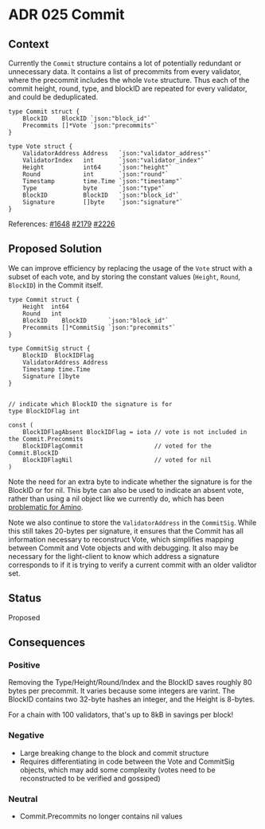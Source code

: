 # ADR 025 Commit

## Context

Currently the `Commit` structure contains a lot of potentially redundant or unnecessary data.
It contains a list of precommits from every validator, where the precommit
includes the whole `Vote` structure. Thus each of the commit height, round,
type, and blockID are repeated for every validator, and could be deduplicated.

```
type Commit struct {
    BlockID    BlockID `json:"block_id"`
    Precommits []*Vote `json:"precommits"`
}

type Vote struct {
    ValidatorAddress Address   `json:"validator_address"`
    ValidatorIndex   int       `json:"validator_index"`
    Height           int64     `json:"height"`
    Round            int       `json:"round"`
    Timestamp        time.Time `json:"timestamp"`
    Type             byte      `json:"type"`
    BlockID          BlockID   `json:"block_id"`
    Signature        []byte    `json:"signature"`
}
```
References:
[#1648](https://github.com/tendermint/tendermint/issues/1648)
[#2179](https://github.com/tendermint/tendermint/issues/2179)
[#2226](https://github.com/tendermint/tendermint/issues/2226)

## Proposed Solution

We can improve efficiency by replacing the usage of the `Vote` struct with a subset of each vote, and by storing the constant values (`Height`, `Round`, `BlockID`) in the Commit itself.

```
type Commit struct {
    Height  int64
    Round   int
    BlockID    BlockID      `json:"block_id"`
    Precommits []*CommitSig `json:"precommits"`
}

type CommitSig struct {
    BlockID  BlockIDFlag
    ValidatorAddress Address
    Timestamp time.Time
    Signature []byte
}


// indicate which BlockID the signature is for
type BlockIDFlag int

const (
	BlockIDFlagAbsent BlockIDFlag = iota // vote is not included in the Commit.Precommits
	BlockIDFlagCommit                    // voted for the Commit.BlockID
	BlockIDFlagNil                       // voted for nil
)

```

Note the need for an extra byte to indicate whether the signature is for the BlockID or for nil.
This byte can also be used to indicate an absent vote, rather than using a nil object like we currently do,
which has been [problematic for Amino](https://github.com/tendermint/go-amino/issues/260).

Note we also continue to store the `ValidatorAddress` in the `CommitSig`.
While this still takes 20-bytes per signature, it ensures that the Commit has all
information necessary to reconstruct Vote, which simplifies mapping between Commit and Vote objects
and with debugging. It also may be necessary for the light-client to know which address a signature corresponds to if
it is trying to verify a current commit with an older validtor set.

## Status

Proposed

## Consequences

### Positive

Removing the Type/Height/Round/Index and the BlockID saves roughly 80 bytes per precommit.
It varies because some integers are varint. The BlockID contains two 32-byte hashes an integer,
and the Height is 8-bytes.

For a chain with 100 validators, that's up to 8kB in savings per block!


### Negative

- Large breaking change to the block and commit structure
- Requires differentiating in code between the Vote and CommitSig objects, which may add some complexity (votes need to be reconstructed to be verified and gossiped)

### Neutral

- Commit.Precommits no longer contains nil values
